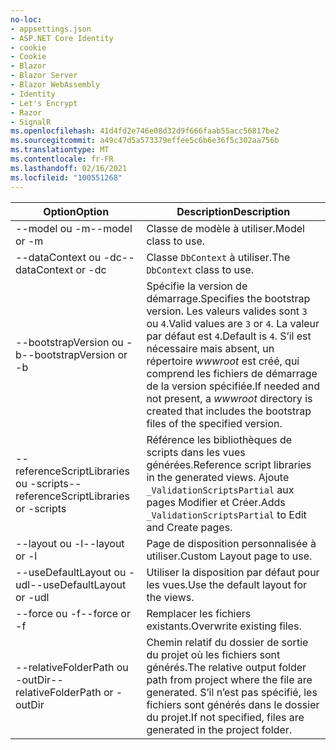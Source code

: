 ```yaml
---
no-loc:
- appsettings.json
- ASP.NET Core Identity
- cookie
- Cookie
- Blazor
- Blazor Server
- Blazor WebAssembly
- Identity
- Let's Encrypt
- Razor
- SignalR
ms.openlocfilehash: 41d4fd2e746e08d32d9f666faab55acc56817be2
ms.sourcegitcommit: a49c47d5a573379effee5c6b6e36f5c302aa756b
ms.translationtype: MT
ms.contentlocale: fr-FR
ms.lasthandoff: 02/16/2021
ms.locfileid: "100551268"
---
```

<!-- Options common to Razor Pages and Controller -->
| <span data-ttu-id="43f5a-101">Option</span><span class="sxs-lookup"><span data-stu-id="43f5a-101">Option</span></span>               | <span data-ttu-id="43f5a-102">Description</span><span class="sxs-lookup"><span data-stu-id="43f5a-102">Description</span></span>|
| ----------------- | ------------ |
| <span data-ttu-id="43f5a-103">--model ou -m</span><span class="sxs-lookup"><span data-stu-id="43f5a-103">--model or -m</span></span>  | <span data-ttu-id="43f5a-104">Classe de modèle à utiliser.</span><span class="sxs-lookup"><span data-stu-id="43f5a-104">Model class to use.</span></span> |
| <span data-ttu-id="43f5a-105">--dataContext ou -dc</span><span class="sxs-lookup"><span data-stu-id="43f5a-105">--dataContext or -dc</span></span>  | <span data-ttu-id="43f5a-106">Classe `DbContext` à utiliser.</span><span class="sxs-lookup"><span data-stu-id="43f5a-106">The `DbContext` class to use.</span></span> |
| <span data-ttu-id="43f5a-107">--bootstrapVersion ou -b</span><span class="sxs-lookup"><span data-stu-id="43f5a-107">--bootstrapVersion or -b</span></span>  | <span data-ttu-id="43f5a-108">Spécifie la version de démarrage.</span><span class="sxs-lookup"><span data-stu-id="43f5a-108">Specifies the bootstrap version.</span></span> <span data-ttu-id="43f5a-109">Les valeurs valides sont `3` ou `4`.</span><span class="sxs-lookup"><span data-stu-id="43f5a-109">Valid values are `3` or `4`.</span></span> <span data-ttu-id="43f5a-110">La valeur par défaut est `4`.</span><span class="sxs-lookup"><span data-stu-id="43f5a-110">Default is `4`.</span></span> <span data-ttu-id="43f5a-111">S’il est nécessaire mais absent, un répertoire *wwwroot* est créé, qui comprend les fichiers de démarrage de la version spécifiée.</span><span class="sxs-lookup"><span data-stu-id="43f5a-111">If needed and not present, a *wwwroot* directory is created that includes the bootstrap files of the specified version.</span></span> |
| <span data-ttu-id="43f5a-112">--referenceScriptLibraries ou -scripts</span><span class="sxs-lookup"><span data-stu-id="43f5a-112">--referenceScriptLibraries or -scripts</span></span> |  <span data-ttu-id="43f5a-113">Référence les bibliothèques de scripts dans les vues générées.</span><span class="sxs-lookup"><span data-stu-id="43f5a-113">Reference script libraries in the generated views.</span></span> <span data-ttu-id="43f5a-114">Ajoute `_ValidationScriptsPartial` aux pages Modifier et Créer.</span><span class="sxs-lookup"><span data-stu-id="43f5a-114">Adds `_ValidationScriptsPartial` to Edit and Create pages.</span></span> |
| <span data-ttu-id="43f5a-115">--layout ou -l</span><span class="sxs-lookup"><span data-stu-id="43f5a-115">--layout or -l</span></span> | <span data-ttu-id="43f5a-116">Page de disposition personnalisée à utiliser.</span><span class="sxs-lookup"><span data-stu-id="43f5a-116">Custom Layout page to use.</span></span> |
| <span data-ttu-id="43f5a-117">--useDefaultLayout ou -udl</span><span class="sxs-lookup"><span data-stu-id="43f5a-117">--useDefaultLayout or -udl</span></span> | <span data-ttu-id="43f5a-118">Utiliser la disposition par défaut pour les vues.</span><span class="sxs-lookup"><span data-stu-id="43f5a-118">Use the default layout for the views.</span></span> |
| <span data-ttu-id="43f5a-119">--force ou -f</span><span class="sxs-lookup"><span data-stu-id="43f5a-119">--force or -f</span></span> | <span data-ttu-id="43f5a-120">Remplacer les fichiers existants.</span><span class="sxs-lookup"><span data-stu-id="43f5a-120">Overwrite existing files.</span></span> |
| <span data-ttu-id="43f5a-121">--relativeFolderPath ou -outDir</span><span class="sxs-lookup"><span data-stu-id="43f5a-121">--relativeFolderPath or -outDir</span></span> | <span data-ttu-id="43f5a-122">Chemin relatif du dossier de sortie du projet où les fichiers sont générés.</span><span class="sxs-lookup"><span data-stu-id="43f5a-122">The relative output folder path from project where the file are generated.</span></span> <span data-ttu-id="43f5a-123">S’il n’est pas spécifié, les fichiers sont générés dans le dossier du projet.</span><span class="sxs-lookup"><span data-stu-id="43f5a-123">If not specified, files are generated in the project folder.</span></span> |